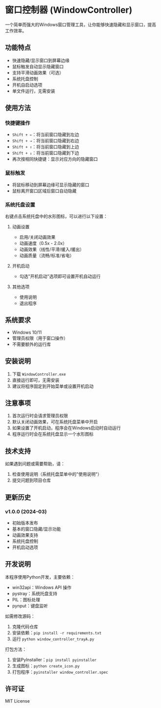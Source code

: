 # 窗口控制器 (WindowController)

一个简单而强大的Windows窗口管理工具，让你能够快速隐藏和显示窗口，提高工作效率。

## 功能特点

- 快速隐藏/显示窗口到屏幕边缘
- 鼠标触发自动显示隐藏窗口
- 支持平滑动画效果（可选）
- 系统托盘控制
- 开机自启动选项
- 单文件运行，无需安装

## 使用方法

### 快捷键操作

- `Shift + ←`：将当前窗口隐藏到左边
- `Shift + →`：将当前窗口隐藏到右边
- `Shift + ↑`：将当前窗口隐藏到上边
- `Shift + ↓`：将当前窗口隐藏到下边
- 再次按相同快捷键：显示对应方向的隐藏窗口

### 鼠标触发

- 将鼠标移动到屏幕边缘可显示隐藏的窗口
- 鼠标离开窗口区域后窗口自动隐藏

### 系统托盘设置

右键点击系统托盘中的水形图标，可以进行以下设置：

1. 动画设置
   - 启用/关闭动画效果
   - 动画速度（0.5x - 2.0x）
   - 动画效果（线性/平滑/缓入/缓出）
   - 动画质量（流畅/标准/省电）

2. 开机启动
   - 勾选"开机启动"选项即可设置开机自动运行

3. 其他选项
   - 使用说明
   - 退出程序

## 系统要求

- Windows 10/11
- 管理员权限（用于窗口操作）
- 不需要额外的运行库

## 安装说明

1. 下载 `WindowController.exe`
2. 直接运行即可，无需安装
3. 建议将程序固定到开始菜单或设置开机启动

## 注意事项

1. 首次运行时会请求管理员权限
2. 默认关闭动画效果，可在系统托盘菜单中开启
3. 如果设置了开机启动，程序会在Windows启动时自动运行
4. 程序运行时会在系统托盘显示一个水形图标

## 技术支持

如果遇到问题或需要帮助，请：
1. 检查使用说明（系统托盘菜单中的"使用说明"）
2. 提交问题到项目仓库

## 更新历史

### v1.0.0 (2024-03)
- 初始版本发布
- 基本的窗口隐藏/显示功能
- 动画效果支持
- 系统托盘控制
- 开机启动选项

## 开发说明

本程序使用Python开发，主要依赖：
- win32api：Windows API 操作
- pystray：系统托盘支持
- PIL：图标处理
- pynput：键盘监听

如需修改源码：
1. 克隆代码仓库
2. 安装依赖：`pip install -r requirements.txt`
3. 运行 `python window_controller_trayA.py`

打包方法：
1. 安装PyInstaller：`pip install pyinstaller`
2. 生成图标：`python create_icon.py`
3. 打包程序：`pyinstaller window_controller.spec`

## 许可证

MIT License 